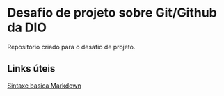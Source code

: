# Desafio de projeto sobre Git/Github da DIO
Repositório criado para o desafio de projeto. 

## Links úteis
[Sintaxe basica Markdown](https://www.markdownguide.org/basic-syntax/)

